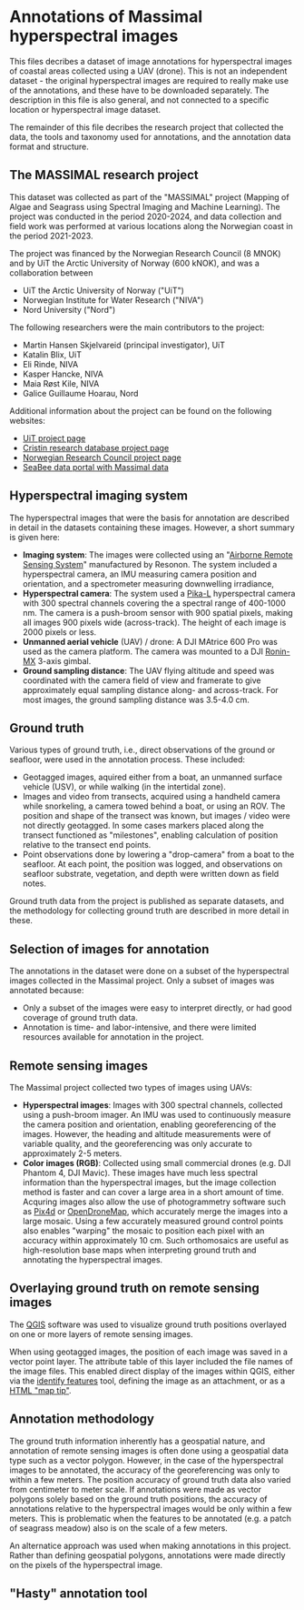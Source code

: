 # Annotations of Massimal hyperspectral images
This files decribes a dataset of image annotations for hyperspectral images of coastal
areas collected using a UAV (drone). This is not an independent dataset - the original
hyperspectral images are required to really make use of the annotations, and these have
to be downloaded separately. The description in this file is also general, and not
connected to a specific location or hyperspectral image dataset.

The remainder of this file decribes the research project that collected the data, the
tools and taxonomy used for annotations, and the annotation data format and structure.

## The MASSIMAL research project 
This dataset was collected as part of the "MASSIMAL" project (Mapping of Algae and
Seagrass using Spectral Imaging and Machine Learning). The project was conducted in the
period 2020-2024, and data collection and field work was performed at various locations
along the Norwegian coast in the period 2021-2023. 

The project was financed by the Norwegian Research Council (8 MNOK) and by UiT the
Arctic University of Norway (600 kNOK), and was a collaboration between 

- UiT the Arctic University of Norway ("UiT")
- Norwegian Institute for Water Research ("NIVA")
- Nord University ("Nord")

The following researchers were the main contributors to the project:

- Martin Hansen Skjelvareid (principal investigator), UiT
- Katalin Blix, UiT
- Eli Rinde, NIVA
- Kasper Hancke, NIVA
- Maia Røst Kile, NIVA
- Galice Guillaume Hoarau, Nord

Additional information about the project can be found on the following websites:
- [UiT project page](https://en.uit.no/project/massimal)
- [Cristin research database project
  page](https://app.cristin.no/projects/show.jsf?id=2054355)
- [Norwegian Research Council project
  page](https://prosjektbanken.forskningsradet.no/project/FORISS/301317)
- [SeaBee data portal with Massimal
  data](https://geonode.seabee.sigma2.no/catalogue/#/search?q=massimal&f=dataset)


## Hyperspectral imaging system 
The hyperspectral images that were the basis for annotation are described in detail in
the datasets containing these images. However, a short summary is given here:

- **Imaging system**: The images were collected using an "[Airborne Remote Sensing
System](https://resonon.com/hyperspectral-airborne-remote-sensing-system)" manufactured
by Resonon. The system included a hyperspectral camera, an IMU measuring camera position
and orientation, and a spectrometer measuring downwelling irradiance, 
- **Hyperspectral camera**: The system used a [Pika-L](https://resonon.com/Pika-L)
hyperspectral camera with 300 spectral channels covering the a spectral range of
400-1000 nm. The camera is a push-broom sensor with 900 spatial pixels, making all
images 900 pixels wide (across-track). The height of each image is 2000 pixels or less.
- **Unmanned aerial vehicle** (UAV) / drone: A DJI MAtrice 600 Pro was used as the
  camera platform. The camera was mounted to a DJI
  [Ronin-MX](https://www.dji.com/no/ronin-mx) 3-axis gimbal. 
- **Ground sampling distance**: The UAV flying altitude and speed was coordinated with
  the camera field of view and framerate to give approximately equal sampling distance
  along- and across-track. For most images, the ground sampling distance was 3.5-4.0 cm.   

## Ground truth
Various types of ground truth, i.e., direct observations of the ground or seafloor, were
used in the annotation process. These included: 
- Geotagged images, aquired either from a boat, an unmanned surface vehicle (USV), or
  while walking (in the intertidal zone).
- Images and video from transects, acquired using a handheld camera while snorkeling, a
  camera towed behind a boat, or using an ROV. The position and shape of the transect
  was known, but images / video were not directly geotagged. In some cases markers
  placed along the transect functioned as "milestones", enabling calculation of position
  relative to the transect end points.
- Point observations done by lowering a "drop-camera" from a boat to the seafloor.
  At each point, the position was logged, and observations on seafloor substrate,
  vegetation, and depth were written down as field notes.    

Ground truth data from the project is published as separate datasets, and the
methodology for collecting ground truth are described in more detail in these.  

## Selection of images for annotation
The annotations in the dataset were done on a subset of the hyperspectral images
collected in the Massimal project. Only a subset of images was annotated because:

- Only a subset of the images were easy to interpret directly, or had good coverage of
  ground truth data. 
- Annotation is time- and labor-intensive, and there were limited resources available
  for annotation in the project.  

## Remote sensing images
The Massimal project collected two types of images using UAVs:
- **Hyperspectral images**: Images with 300 spectral channels, collected using a
  push-broom imager. An IMU was used to continuously measure the camera position and
  orientation, enabling georeferencing of the images. However, the heading and altitude
  measurements were of variable quality, and the georeferencing was only accurate to
  approximately 2-5 meters.    
- **Color images (RGB)**: Collected using small commercial drones (e.g. DJI Phantom 4,
  DJI Mavic). These images have much less spectral information than the hyperspectral
  images, but the image collection method is faster and can cover a large area in a
  short amount of time. Acquring images also allow the use of photogrammetry software
  such as [Pix4d](https://www.pix4d.com) or
  [OpenDroneMap](https://www.opendronemap.org), which accurately merge the images into a
  large mosaic. Using a few accurately measured ground control points also enables
  "warping" the mosaic to position each pixel with an accuracy within approximately 10
  cm. Such orthomosaics are useful as high-resolution base maps when interpreting ground
  truth and annotating the hyperspectral images. 

## Overlaying ground truth on remote sensing images
The [QGIS](https://qgis.org) software was used to visualize ground truth positions
overlayed on one or more layers of remote sensing images. 

When using geotagged images, the position of each image was saved in a vector point
layer. The attribute table of this layer included the file names of the image files.
This enabled direct display of the images within QGIS, either via the [identify
features](https://docs.qgis.org/3.40/en/docs/user_manual/introduction/general_tools.html#identify)
tool, defining the image as an attachment, or as a [HTML "map tip"](https://opengislab.com/blog/2020/8/23/mapping-and-viewing-geotagged-photos-in-qgis).

## Annotation methodology
The ground truth information inherently has a geospatial nature, and annotation of
remote sensing images is often done using a geospatial data type such as a vector
polygon. However, in the case of the hyperspectral images to be annotated, the accuracy
of the georeferencing was only to within a few meters. The position accuracy of ground
truth data also varied from centimeter to meter scale. If annotations were made as
vector polygons solely based on the ground truth positions, the accuracy of annotations
relative to the hyperspectral images would be only within a few meters. This is
problematic when the features to be annotated (e.g. a patch of seagrass meadow) also is
on the scale of a few meters.      

An alternatice approach was used when making annotations in this project. Rather than
defining geospatial polygons, annotations were made directly on the pixels of the
hyperspectral image.

## "Hasty" annotation tool
